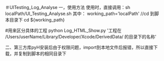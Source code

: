 ＃UITesting_Log_Analyse
一，使用方法
使用时，直接调用：sh localPath/UI_Testing_Analyse.sh 
其中：
working_path='localPath'
//cd 到脚本目录下
cd ${working_path}

#用来区分具体的工程
python Log_HTML_Show.py '工程在 /Users/userName/Library/Developer/Xcode/DerivedData/ 的目录下的名称'

二、第三方库pyH安装后由于权限问题，import到本地文件后报错，所以直接下载，并复制到脚本的相同目录下
